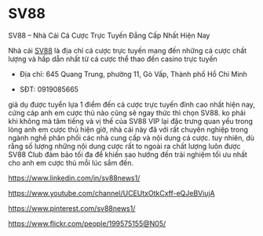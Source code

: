 # SV88

SV88 – Nhà Cái Cá Cược Trực Tuyến Đẳng Cấp Nhất Hiện Nay

Nhà cái [SV88](https://sv88.news/) là địa chỉ cá cược trực tuyến mang đến những cá cược chất lượng và hấp dẫn nhất từ cá cược thể thao đến casino trực tuyến

- Địa chỉ: 645 Quang Trung, phường 11, Gò Vấp, Thành phố Hồ Chí Minh

- SĐT: 0919085665

giả dụ được tuyển lựa 1 điểm đến cá cược trực tuyến đỉnh cao nhất hiện nay, cứng cáp anh em cược thủ nào cũng sẽ ngay thức thì chọn SV88. ko phải khi không mà tăm tiếng và vị thế của SV88 VIP lại đặc trưng quan yếu trong lòng anh em cược thủ hiện giờ, nhà cái này đã với rất chuyên nghiệp trong ngành nghề phân phối các nhà cung cấp và nội dung cá cược. tuy nhiên, dù rằng số lượng những nội dung cược rất to ngoài ra chất lượng luôn được SV88 Club đảm bảo tối đa để khiến sao hướng đến trải nghiệm tối ưu nhất cho anh em cược thủ mỗi lúc sắm đến.

https://www.linkedin.com/in/sv88news1/

https://www.youtube.com/channel/UCEUtxOtkCxff-eQJeBViujA

https://www.pinterest.com/sv88news1/

https://www.flickr.com/people/199575155@N05/
